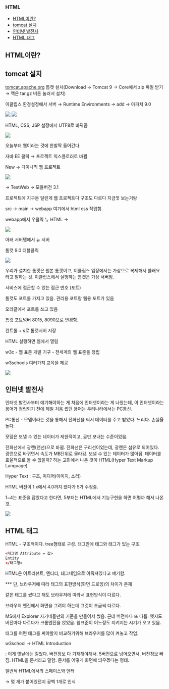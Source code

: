 
### HTML
- [HTML이란?](#html이란)
- [tomcat 설치](#tomcat-설치)
- [인터넷 발전사](#인터넷-발전사)
- [HTML 태그](#html-태그)

## HTML이란?

## tomcat 설치

[tomcat.apache.org](http://tomcat.apache.org) 톰캣 설치(Download → Tomcat 9 → Core에서 zip 파일 받기 → 맥은 tar.gz 버튼 눌러서 설치)

이클립스 환경설정에서 서버 → Runtime Environments → add → 아파치 9.0

<img src="./src/18.png">

<img src="./src/19.png">

HTML, CSS, JSP 설정에서 UTF8로 바꿔줌

<img src="./src/20.png">

오늘부터 웹이라는 것에 한발짝 들어간다.

자바 EE 클릭 → 프로젝트 익스플로러로 바뀜

New → 다이나믹 웹 프로젝트 

<img src="./src/21.png">

→ TestWeb → 모듈버전 3.1

프로젝트에 지구본 달린게 웹 프로젝트다 구조도 다르다 지금껏 보는거랑

src → main → webapp 여기에서 html css 작업함.

webapp에서 우클릭 뉴 HTML → 

<img src="./src/22.png">

아래 서버탭에서 뉴 서버

톰캣 9.0 더블클릭

<img src="./src/23.png">

우리가 설치한 톰캣은 원본 톰캣이고, 이클립스 입장에서는 가상으로 복제해서 쓸래요 라고 말하는 것. 이클립스에서 실행하는 톰캣은 가상 서버임.

서비스에 접근할 수 있는 접근 번호 (포트)

톰캣도 포트를 가지고 있음. 관리용 포트랑 웹용 포트가 있음

오라클에서 포트를 쓰고 있음

톰캣 포트넘버 8015, 8090으로 변경함.

컨트롤 + s로 톰캣서버 저장

HTML 실행하면 웹에서 열림

w3c - 웹 표준 개발 기구 - 전세계의 웹 표준을 정립

w3schools 여러가지 교육을 제공

<img src="./src/24.png">


## 인터넷 발전사

인터넷 발전사부터 얘기해야하는 게 처음에 인터넷이라는 게 나왔는데, 이 인터넷이라는 용어가 정립되기 전에 제일 처음 썼던 용어는 우리나라에서는 PC통신. 

PC통신 - 모뎀이라는 것을 통해서 전화선을 써서 데이터를 주고 받았다. 느리다. 손실율 높다. 

모뎀은 보낼 수 있는 데이터가 제한적이고, 글만 보내는 수준이었음.

전화선에서 광랜(랜선)으로 바뀜. 전화선은 구리선이었는데, 광랜은 섬유로 되어있다. 광랜으로 바뀌면서 속도가 MB단위로 올라감. 보낼 수 있는 데이터가 많아짐. 데이터를 효율적으로 볼 수 없을까? 하는 고민에서 나온 것이 HTML(Hyper Text Markup Language)

Hyper Text : 구조, 미디어(이미지, 소리)

HTML 버전이 1.x에서 4.0까지 왔다가 5가 수정중.

1~4는 표준을 잡았다고 한다면, 5부터는 HTML에서 기능구현을 하면 어떨까 해서 나온 것.

<img src="./src/25.png">

## HTML 태그

HTML - 구조적이다. tree형태로 구성. 태그안에 태그와 태그가 있는 구조.

```html
<태그명 Attribute = 값>
Entity
</태그명>
```

HTML은 어트리뷰트, 엔티티, 태그네임으로 이뤄져있다고 얘기함.

*** 단, 브라우저에 따라 태그의 표현방식(화면 드로잉)의 차이가 존재

같은 태그를 썼다고 해도 브라우저에 따라서 표현방식이 다르다.

브라우저 엔진에서 화면을 그려야 하는데 그것이 조금씩 다르다.

MS에서 Explorer 자기네들만의 기준을 만들어서 썼음. 근데 버전마다 또 다름. 엣지도 버전마다 다르다가 크롬엔진을 얹었음. 웹표준이 어느정도 지켜지는 시기가 오고 있음.

태그를 어떤 태그를 써야할지 비교하기위해 브라우저를 많이 켜놓고 작업. 

w3school → HTML Introduction

<!DOCTYPE html> : 이게 옛날에는 길었다. 버전정보 다 기재해야해서. 5버전으로 넘어오면서, 버전정보 빠짐. HTML을 문서라고 말함. 문서를 어떻게 화면에 띄우겠다는 형태. 

<HTML>

일반적 HTML에서의 스페이스와 엔터

→ 몇 개가 붙어있던지 공백 1개로 인식